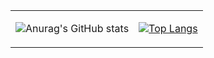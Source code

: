 <table>
    <tr>
        <td>
          
![Anurag's GitHub stats](https://github-readme-stats.vercel.app/api?username=Kanchii&show_icons=true&theme=radical&count_private=true)
        </td>
        <td>
  
[![Top Langs](https://github-readme-stats.vercel.app/api/top-langs/?username=Kanchii)](https://github.com/kanchii/kanchii) 
        </td>
    </tr>
</table>

<!--
**Kanchii/Kanchii** is a ✨ _special_ ✨ repository because its `README.md` (this file) appears on your GitHub profile.

Here are some ideas to get you started:

- 🔭 I’m currently working on ...
- 🌱 I’m currently learning ...
- 👯 I’m looking to collaborate on ...
- 🤔 I’m looking for help with ...
- 💬 Ask me about ...
- 📫 How to reach me: ...
- 😄 Pronouns: ...
- ⚡ Fun fact: ...
-->
